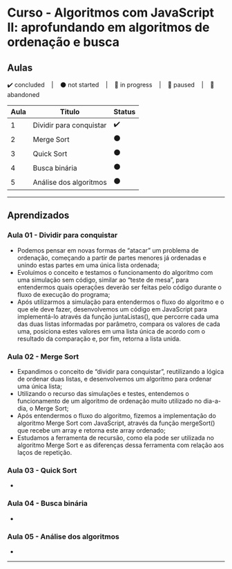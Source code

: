 # Curso - Algoritmos com JavaScript II: aprofundando em algoritmos de ordenação e busca

## Aulas
<p>
  ✔️ concluded &nbsp;&nbsp;&nbsp;|&nbsp;&nbsp;&nbsp;
  ⚫ not started &nbsp;&nbsp;&nbsp;|&nbsp;&nbsp;&nbsp;
  🔵 in progress &nbsp;&nbsp;&nbsp;|&nbsp;&nbsp;&nbsp;
  🔶 paused &nbsp;&nbsp;&nbsp;|&nbsp;&nbsp;&nbsp;
  🔴 abandoned 
</p>

| Aula | Titulo | Status |
| --- | --- | --- |
| 1 | Dividir para conquistar | ✔️ |
| 2 | Merge Sort | ⚫ |
| 3 | Quick Sort | ⚫ |
| 4 | Busca binária | ⚫ |
| 5 | Análise dos algoritmos | ⚫ |

---

## Aprendizados

### Aula 01 - Dividir para conquistar
<ul>
  <li>Podemos pensar em novas formas de “atacar” um problema de ordenação, começando a partir de partes menores já ordenadas e unindo estas partes em uma única lista ordenada;</li>
  <li>Evoluímos o conceito e testamos o funcionamento do algoritmo com uma simulação sem código, similar ao “teste de mesa”, para entendermos quais operações deverão ser feitas pelo código durante o fluxo de execução do programa;</li>
  <li>Após utilizarmos a simulação para entendermos o fluxo do algoritmo e o que ele deve fazer, desenvolvemos um código em JavaScript para implementá-lo através da função juntaListas(), que percorre cada uma das duas listas informadas por parâmetro, compara os valores de cada uma, posiciona estes valores em uma lista única de acordo com o resultado da comparação e, por fim, retorna a lista unida.</li>
</ul>

### Aula 02 - Merge Sort
<ul>
  <li>Expandimos o conceito de “dividir para conquistar”, reutilizando a lógica de ordenar duas listas, e desenvolvemos um algoritmo para ordenar uma única lista;</li>
  <li>Utilizando o recurso das simulações e testes, entendemos o funcionamento de um algoritmo de ordenação muito utilizado no dia-a-dia, o Merge Sort;</li>
  <li>Após entendermos o fluxo do algoritmo, fizemos a implementação do algoritmo Merge Sort com JavaScript, através da função mergeSort() que recebe um array e retorna este array ordenado;</li>
  <li>Estudamos a ferramenta de recursão, como ela pode ser utilizada no algoritmo Merge Sort e as diferenças dessa ferramenta com relação aos laços de repetição.</li>
</ul>

### Aula 03 - Quick Sort
<ul>
  <li></li>
</ul>

### Aula 04 - Busca binária
<ul>
  <li></li>
</ul>

### Aula 05 - Análise dos algoritmos
<ul>
  <li></li>
</ul>

---
